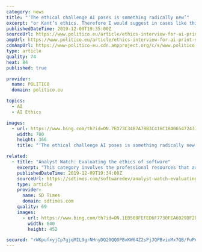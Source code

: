 ```yaml
---
category: news
title: "‘The ethical challenge AI poses is something radically new’"
excerpt: "or Kant’s ethics. Therefore I would suggest in cases like this to run a random generator. That’s the analogon to what a human being would do. Which means that the machine would be just as helpless as human beings are — that collides with the expectation many have that artificial intelligence should be better than us. True. But from my ..."
publishedDateTime: 2019-12-09T19:35:00Z
sourceUrl: https://www.politico.eu/article/ethics-interview-for-ai-print-special/
ampUrl: https://www.politico.eu/article/ethics-interview-for-ai-print-special/amp/
cdnAmpUrl: https://www-politico-eu.cdn.ampproject.org/c/s/www.politico.eu/article/ethics-interview-for-ai-print-special/amp/
type: article
quality: 74
heat: 84
published: true

provider:
  name: POLITICO
  domain: politico.eu

topics:
  - AI
  - AI Ethics

images:
  - url: https://www.bing.com/th?id=ON.7ED73C34B7A7BB3C416C184065472433
    width: 700
    height: 366
    title: "‘The ethical challenge AI poses is something radically new’"

related:
  - title: "Analyst Watch: Evaluating the ethics of software"
    excerpt: "This category involves the professional resources that are responsible for evaluating the ethics of software applications. As AI/ML-based applications proliferate, it becomes important for ethicists to opine on the ethical implications of the implementation of AI/ML, and whether a specific algorithm discriminates against one or more groups of ..."
    publishedDateTime: 2019-12-09T19:34:00Z
    sourceUrl: https://sdtimes.com/softwaredev/analyst-watch-evaluating-the-ethics-of-software/
    type: article
    provider:
      name: SD Times
      domain: sdtimes.com
    quality: 69
    images:
      - url: https://www.bing.com/th?id=ON.1EB508FEFED6F7730FEA6029DF2024FC
        width: 640
        height: 452

secured: "rWKpufxyjCp7gjqMIL9grNHnyDQ20QQOPBxKW64Z2sPjJQPBvioMx7QB/FuPAME7egOTz2oTLsqR40NX8QR49vvmL3VCRGXOc0N8bb/i2B2anci362QtCx3pk5pPX2LHQ5yJWm4prpmZvi8/5Xg/LF1o7TBLQjs2Zsve4gHGg5o8rNVo739wGAdlkxpqMOzlQigQ9WaeY1kQFSuDSRWBLaVau0OK56tJAERQRwWC8nUq1HfWL3oSCGsXHVKh3U/+uY/LqIXXNlgGgnVYzUaBHw==;0fUuoC9/fm6/FIdeOVrUYA=="
---
```


